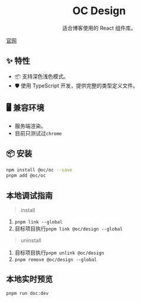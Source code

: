 <h1 align="center">OC Design</h1>

<div align="center">

适合博客使用的 React 组件库。

</div>

[官网](https://design.zzfzzf.com)

## ✨ 特性

- 📦 支持深色浅色模式。
- 🛡 使用 TypeScript 开发，提供完整的类型定义文件。

## 🖥 兼容环境

- 服务端渲染。
- 目前只测试过`chrome`

## 📦 安装

```bash
npm install @oc/oc --save
pnpm add @oc/oc
```

## 本地调试指南

> install

1. `pnpm link --global`
2. 目标项目执行`pnpm link @oc/design --global`

> uninstall

1. 目标项目执行`pnpm unlink @oc/design`
2. `pnpm remove @oc/design --global`

## 本地实时预览

`pnpm run doc:dev`
